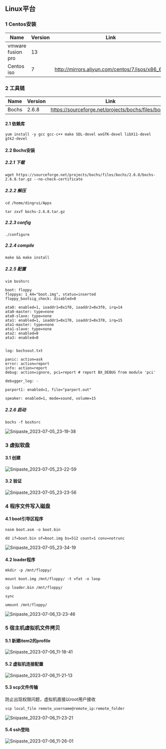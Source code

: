 ## Linux平台

### 1 Centos安装

| Name              | Version | Link                                            |
| ----------------- | ------- | ----------------------------------------------- |
| vmware fusion pro | 13      |                                                 |
| Centos iso        | 7       | http://mirrors.aliyun.com/centos/7/isos/x86_64/ |

### 2 工具链

| Name  | Version | Link                                                |
| ----- | ------- | --------------------------------------------------- |
| Bochs | 2.6.8   | https://sourceforge.net/projects/bochs/files/bochs/ |

#### 2.1 依赖库

```shell
yum install -y gcc gcc-c++ make SDL-devel wxGTK-devel libX11-devel gtk2-devel
```

#### 2.2 Bochs安装

##### 2.2.1 下载

```shell
wget https://sourceforge.net/projects/bochs/files/bochs/2.6.8/bochs-2.6.8.tar.gz --no-check-certificate
```

##### 2.2.2 解压

```shell
cd /home/dingrui/Apps

tar zxvf bochs-2.6.8.tar.gz 
```

##### 2.2.3 config

```shell
./configure
```

##### 2.2.4 compile

```shell
make && make install
```

##### 2.2.5 配置

```shell
vim boshsrc
```



```shell
boot: floppy
floppya: 1_44="boot.img", status=inserted
floppy_bootsig_check: disabled=0

ata0: enabled=1, ioaddr1=0x1f0, ioaddr2=0x3f0, irq=14
ata0-master: type=none
ata0-slave: type=none
ata1: enabled=1, ioaddr1=0x170, ioaddr2=0x370, irq=15
ata1-master: type=none
ata1-slave: type=none
ata2: enabled=0
ata3: enabled=0


log: bochsout.txt

panic: action=ask
error: action=report
info: action=report
debug: action=ignore, pci=report # report BX_DEBUG from module 'pci'

debugger_log: -

parport1: enabled=1, file="parport.out"

speaker: enabled=1, mode=sound, volume=15
```

##### 2.2.6 启动

```shell
bochs -f boshsrc
```

![Snipaste_2023-07-05_23-19-38](image/Snipaste_2023-07-05_23-19-38.png)

### 3 虚拟软盘

#### 3.1 创建

![Snipaste_2023-07-05_23-22-59](image/Snipaste_2023-07-05_23-22-59.png)

#### 3.2 验证

![Snipaste_2023-07-05_23-23-56](image/Snipaste_2023-07-05_23-23-56.png)

### 4 程序文件写入磁盘

#### 4.1 boot引导区程序

```shell
nasm boot.asm -o boot.bin

dd if=boot.bin of=boot.img bs=512 count=1 conv=notrunc
```

![Snipaste_2023-07-05_23-34-19](image/Snipaste_2023-07-05_23-34-19.png)

#### 4.2 loader程序

```shell
mkdir -p /mnt/floppy/

mount boot.img /mnt/floppy/ -t vfat -o loop

cp loader.bin /mnt/floppy/

sync

umount /mnt/floppy/
```

![Snipaste_2023-07-06_13-23-46](image/Snipaste_2023-07-06_13-23-46.png)

### 5 宿主机虚拟机文件拷贝

#### 5.1 新建item2的profile

![Snipaste_2023-07-06_11-18-41](image/Snipaste_2023-07-06_11-18-41.png)

#### 5.2 虚拟机连接配置

![Snipaste_2023-07-06_11-21-13](image/Snipaste_2023-07-06_11-21-13.png)

#### 5.3 scp文件传输

防止出现权限问题，虚拟机直接以root用户接收

```shell
scp local_file remote_username@remote_ip:remote_folder 
```

![Snipaste_2023-07-06_11-23-21](image/Snipaste_2023-07-06_11-23-21.png)

#### 5.4 ssh登陆

![Snipaste_2023-07-06_11-26-01](image/Snipaste_2023-07-06_11-26-01.png)